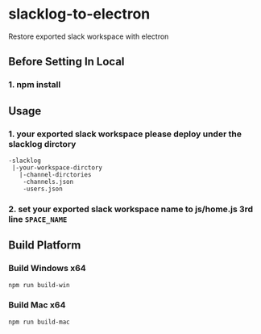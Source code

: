 # slacklog-to-electron

Restore exported slack workspace with electron

## Before Setting In Local

### 1. npm install

## Usage

### 1. your exported slack workspace please deploy under the slacklog dirctory

```
-slacklog
 |-your-workspace-dirctory
   |-channel-dirctories
    -channels.json
    -users.json
```

### 2. set your exported slack workspace name to js/home.js 3rd line `SPACE_NAME`

## Build Platform

### Build Windows x64

`npm run build-win`

### Build Mac x64

`npm run build-mac`
